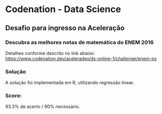# Codenation - Data Science 
## Desafio para ingresso na Aceleração

### Descubra as melhores notas de matemática do ENEM 2016
Detalhes conforme descrito no link abaixo:
https://www.codenation.dev/aceleradev/ds-online-1/challenge/enem-ps

### Solução
A solução foi implementada em R, utilizando regressão linear.

### Score: 
93.3% de acerto / 90% necessário.
